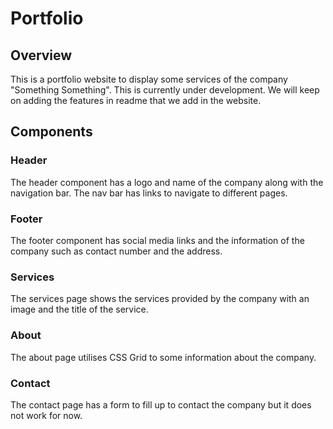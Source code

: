 # Portfolio

## Overview
This is a portfolio website to display some services of the company "Something Something". This is currently under development. We will keep on adding the features in readme that we add in the website.

## Components

### Header
The header component has a logo and name of the company along with the navigation bar. The nav bar has links to navigate to different pages.

### Footer
The footer component has social media links and the information of the company such as contact number and the address.

### Services
The services page shows the services provided by the company with an image and the title of the service.

### About
The about page utilises CSS Grid to some information about the company.

### Contact
The contact page has a form to fill up to contact the company but it does not work for now.